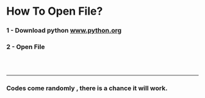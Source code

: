 <h1>How To Open File?</h1>
<h3>1 - Download python <a href="https://www.python.org">www.python.org</a></h3>
<h3>2 - Open File </h3>
<br>
<br>
<hr>
<h3>Codes come randomly , there is a chance it will work.</h3>
